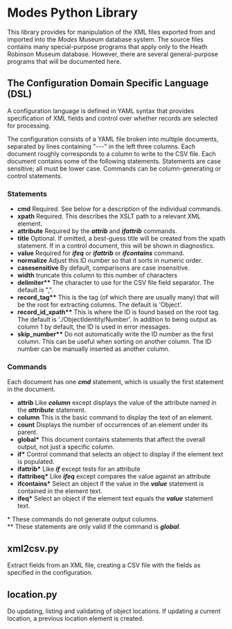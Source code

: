 # Modes Python Library
This library provides for manipulation of the XML files exported
from and imported into the *Modes* Museum database system. The
source files contains many special-purpose programs that apply
only to the Heath Robinson Museum database. However, there are
several general-purpose programs that will be documented here.

## The Configuration Domain Specific Language (DSL)
A configuration language is defined in YAML syntax that provides
specification of XML fields and control over whether records
are selected for processing.

The configuration consists of a YAML file broken into multiple documents,
separated by lines containing "---" in the left three columns.
Each document roughly corresponds to a column to write to the CSV file.
Each document
contains some of the following statements. Statements are case sensitive; all
must be lower case. Commands can be column-generating or control statements.

### Statements
+ __cmd__            Required. See below for a description of the individual commands.
+ __xpath__          Required. This describes the XSLT path to a relevant XML element.
+ __attribute__      Required by the __*attrib*__ and __*ifattrib*__ commands.
+ __title__          Optional. If omitted, a best-guess title will be created from the xpath
statement. If in a control document, this will be shown in diagnostics.
+ __value__          Required for __*ifeq*__ or __*ifattrib*__ or __*ifcontains*__ command.
+ __normalize__      Adjust this ID number so that it sorts in numeric order.
+ __casesensitive__  By default, comparisons are case insensitive.
+ __width__          truncate this column to this number of characters
+ __delimiter**__    The character to use for the CSV file field separator. The
               default is ",".
+ __record_tag**__   This is the tag (of which there are usually many) that will be
               the root for extracting columns. The default is 'Object'.
+ __record_id_xpath**__    This is where the ID is found based on the root tag. The
               default is './ObjectIdentity/Number'. In addition to being
               output as column 1 by default, the ID is used in error messages.
+ __skip_number**__  Do not automatically write the ID number as the first column. This can be useful when
               sorting on another column. The ID number can be manually inserted as another
               column.

### Commands
Each document has one __*cmd*__ statement, which is usually the first statement in
the document.

+ __attrib__        Like __*column*__ except displays the value of the attribute named in the __*attribute*__ statement.
+ __column__        This is the basic command to display the text of an element.
+ __count__         Displays the number of occurrences of an element under its parent.
+ __global\*__       This document contains statements that affect the overall output, not just a specific column.
+ __if\*__           Control command that selects an object to display if the element text is populated.
+ __ifattrib\*__     Like __*if*__ except tests for an attribute
+ __ifattribeq\*__   Like __*ifeq*__ except compares the value against an attribute
+ __ifcontains\*__   Select an object if the value in the __*value*__ statement is contained in the element text.
+ __ifeq\*__         Select an object if the element text equals the __*value*__ statement text.

\*  These commands do not generate output columns.<br>
\*\* These statements are only valid if the command is __*global*__.
## xml2csv.py
Extract fields from an XML file, creating a CSV file with the
fields as specified in the configuration.
## location.py
Do updating, listing and validating of object locations. If updating
a current location, a previous location element is created.
